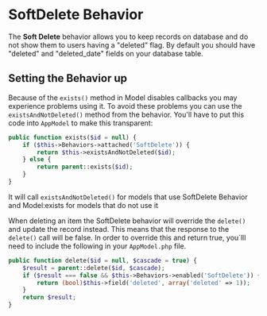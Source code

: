 SoftDelete Behavior
===================

The **Soft Delete** behavior allows you to keep records on database and do not show them to users having a "deleted" flag. By default you should have "deleted" and "deleted_date" fields on your database table.

Setting the Behavior up
-----------------------

Because of the ```exists()``` method in Model disables callbacks you may experience problems using it. To avoid these problems you can use the ```existsAndNotDeleted()``` method from the behavior. You'll have to put this code into ```AppModel``` to make this transparent:

```php
public function exists($id = null) {
	if ($this->Behaviors->attached('SoftDelete')) {
		return $this->existsAndNotDeleted($id);
	} else {
		return parent::exists($id);
	}
}
```

It will call ```existsAndNotDeleted()``` for models that use SoftDelete Behavior and Model:exists for models that do not use it

When deleting an item the SoftDelete behavior will override the ```delete()``` and update the record instead. This means that the response to the ```delete()``` call will be false. In order to override this and return true, you`lll need to include the following in your ```AppModel.php``` file.

```php
public function delete($id = null, $cascade = true) {
	$result = parent::delete($id, $cascade);
	if ($result === false && $this->Behaviors->enabled('SoftDelete')) {
		return (bool)$this->field('deleted', array('deleted' => 1));
	}
	return $result;
}
```
